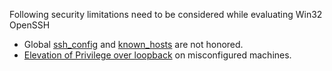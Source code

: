 Following security limitations need to be considered while evaluating Win32 OpenSSH
- Global [ssh_config](https://github.com/PowerShell/Win32-OpenSSH/issues/847) and [known_hosts](https://github.com/PowerShell/Win32-OpenSSH/issues/466) are not honored. 
- [Elevation of Privilege over loopback](https://github.com/PowerShell/Win32-OpenSSH/issues/680) on misconfigured machines.
